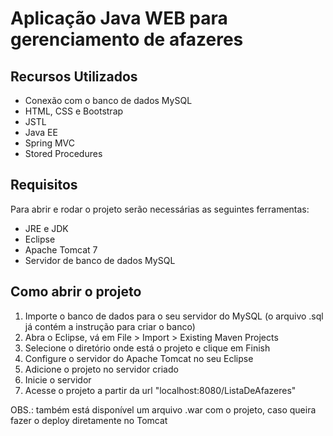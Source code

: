 <h1>Aplicação Java WEB para gerenciamento de afazeres </h1>
<h2>Recursos Utilizados</h2>
<ul>
  <li>Conexão com o banco de dados MySQL</li>
  <li> HTML, CSS e Bootstrap</li>
  <li>JSTL</li>
  <li>Java EE </li>
  <li>Spring MVC</li>
  <li>Stored Procedures</li>
</ul>
<h2>Requisitos</h2>
<p>Para abrir e rodar o projeto serão necessárias as seguintes ferramentas:</p>
<ul>
  <li>JRE e JDK</li>
  <li>Eclipse</li>
  <li>Apache Tomcat 7</li>
  <li>Servidor de banco de dados MySQL</li>
</ul>
<h2>Como abrir o projeto</h2>
<ol>
  <li>Importe o banco de dados para o seu servidor do MySQL (o arquivo .sql já contém a instrução para criar o banco)</li>
  <li>Abra o Eclipse, vá em File > Import > Existing Maven Projects</li>
  <li>Selecione o diretório onde está o projeto e clique em Finish</li>
  <li>Configure o servidor do Apache Tomcat no seu Eclipse</li>
  <li>Adicione o projeto no servidor criado</li>
  <li>Inicie o servidor</li>
  <li>Acesse o projeto a partir da url "localhost:8080/ListaDeAfazeres"</li>
</ol>

<p>OBS.: também está disponível um arquivo .war com o projeto, caso queira fazer o deploy diretamente no Tomcat</p>
